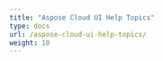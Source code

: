 ```yaml
---
title: "Aspose Cloud UI Help Topics"
type: docs
url: /aspose-cloud-ui-help-topics/
weight: 10
---
```

